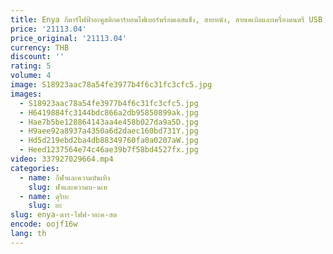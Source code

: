 ```yaml
---
title: Enya กีตาร์ไฟฟ้าอะคูสติกคาร์บอนไฟเบอร์พร้อมเคสแข็ง, สายหนัง, สายเคเบิลและเครื่องดนตรี USB Type-C, X4 Pro
price: '21113.04'
price_original: '21113.04'
currency: THB
discount: ''
rating: 5
volume: 4
image: S18923aac78a54fe3977b4f6c31fc3cfc5.jpg
images:
  - S18923aac78a54fe3977b4f6c31fc3cfc5.jpg
  - H6419884fc3144bdc866a2db95850899ak.jpg
  - Hae7b5be128864143aa4e458b027da9a5D.jpg
  - H9aee92a8937a4350a6d2daec160bd731Y.jpg
  - Hd5d219ebd2ba4db88349760fa0a0207aW.jpg
  - Heed1237564e74c46ae39b7f58bd4527fx.jpg
video: 337927029664.mp4
categories:
  - name: กีฬาและความบันเทิง
    slug: ฬาและความบ-นเท
  - name: ดุริยะ
    slug: ยะ
slug: enya-ตาร-ไฟฟ-าอะค-สต
encode: oojf16w
lang: th
---
```

  